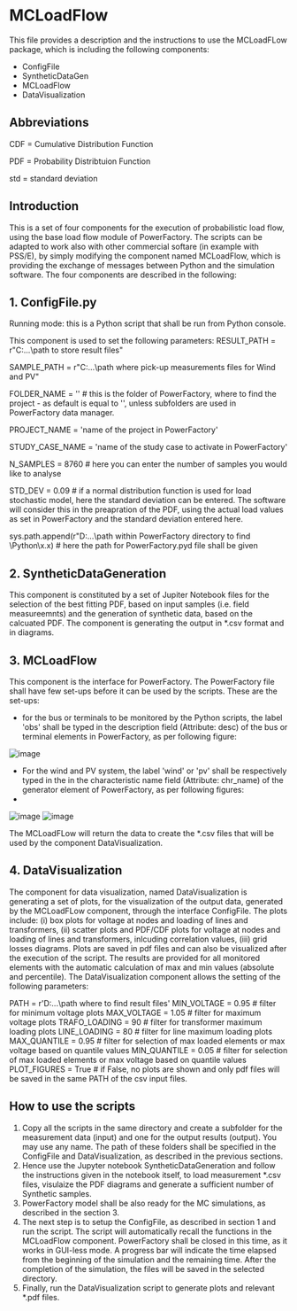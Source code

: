 # MCLoadFlow
This file provides a description and the instructions to use the MCLoadFLow package, which is including the following components:
- ConfigFile
- SyntheticDataGen
- MCLoadFlow
- DataVisualization


## Abbreviations
CDF = Cumulative Distribution Function

PDF = Probability Distribtuion Function

std = standard deviation

## Introduction
This is a set of four components for the execution of probabilistic load flow, using the base load flow module of PowerFactory.
The scripts can be adapted to work also with other commercial softare (in example with PSS/E), by simply modifying the component named MCLoadFlow, which is providing the exchange of messages between Python and the simulation software.
The four components are described in the following:

## 1. ConfigFile.py
Running mode: this is a Python script that shall be run from Python console.

This component is used to set the following parameters:
RESULT_PATH = r"C:\...\path to store result files"

SAMPLE_PATH = r"C:\...\path where pick-up measurements files for Wind and PV"

FOLDER_NAME = '' # this is the folder of PowerFactory, where to find the project - as default is equal to '', unless subfolders are used in PowerFactory data manager. 

PROJECT_NAME = 'name of the project in PowerFactory'

STUDY_CASE_NAME = 'name of the study case to activate in PowerFactory'

N_SAMPLES = 8760 # here you can enter the number of samples you would like to analyse

STD_DEV = 0.09 # if a normal distribution function is used for load stochastic model, here the standard deviation can be entered. The software will consider this in the preapration of the PDF, using the actual load values as set in PowerFactory and the standard deviation entered here.

sys.path.append(r"D:\...\path within PowerFactory directory to find \Python\x.x) # here the path for PowerFactory.pyd file shall be given 

## 2. SyntheticDataGeneration
This component is constituted by a set of Jupiter Notebook files for the selection of the best fitting PDF, based on input samples (i.e. field measureemnts) and the generation of synthetic data, based on the calcuated PDF. The component is generating the output in *.csv format and in diagrams.

## 3. MCLoadFlow
This component is the interface for PowerFactory. The PowerFactory file shall have few set-ups before it can be used by the scripts. These are the set-ups:
- for the bus or terminals to be monitored by the Python scripts, the label 'obs' shall be typed in the description field (Attribute: desc) of the bus or terminal elements in PowerFactory, as per following figure:

![image](https://user-images.githubusercontent.com/82202509/117000552-868def80-ace1-11eb-8b33-f540905d3fda.png)

- For the wind and PV system, the label 'wind' or 'pv' shall be respectively typed in the in the characteristic name field (Attribute: chr_name) of the generator element of PowerFactory, as per following figures:
- 
![image](https://user-images.githubusercontent.com/82202509/117001040-29466e00-ace2-11eb-836c-98c0c2a3b489.png)
![image](https://user-images.githubusercontent.com/82202509/117001104-39f6e400-ace2-11eb-8afb-de9a92f42e85.png)

The MCLoadFLow will return the data to create the *.csv files that will be used by the component DataVisualization.

## 4. DataVisualization
The component for data visualization, named DataVisualization is generating a set of plots, for the visualization of the output data, generated by the MCLoadFLow component, through the interface ConfigFile. The plots include: (i) box plots for voltage at nodes and loading of lines and transformers, (ii) scatter plots and PDF/CDF plots for voltage at nodes and loading of lines and transformers, inlcuding correlation values, (iii) grid losses diagrams. Plots are saved in pdf files and can also be visualized after the execution of the script. The results are provided for all monitored elements with the automatic calculation of max and min values (absolute and percentile). The DataVisualization component allows the setting of the following parameters:

PATH = r'D:\...\path where to find result files'
MIN_VOLTAGE = 0.95  # filter for minimum voltage plots
MAX_VOLTAGE = 1.05  # filter for maximum voltage plots 
TRAFO_LOADING = 90 # filter for transformer maximum loading plots
LINE_LOADING = 80 # filter for line maximum loading plots
MAX_QUANTILE = 0.95 # filter for selection of max loaded elements or max voltage based on quantile values
MIN_QUANTILE = 0.05 # filter for selection of max loaded elements or max voltage based on quantile values
PLOT_FIGURES = True # if False, no plots are shown and only pdf files will be saved in the same PATH of the csv input files.

## How to use the scripts
1. Copy all the scripts in the same directory and create a subfolder for the measurement data (input) and one for the output results (output). You may use any name. The path of these folders shall be specified in the ConfigFile and DataVisualization, as described in the previous sections.
2. Hence use the Jupyter notebook SyntheticDataGeneration and follow the instructions given in the notebook itself, to load measurement *.csv files, visulaize the PDF diagrams and generate a sufficient number of Synthetic samples.
3. PowerFactory model shall be also ready for the MC simulations, as described in the section 3. 
4. The next step is to setup the ConfigFile, as described in section 1 and run the script. The script will automatically recall the functions in the MCLoadFlow component. PowerFactory shall be closed in this time, as it works in GUI-less mode. A progress bar will indicate the time elapsed from the beginning of the simulation and the remaining time. After the completion of the simulation, the files will be saved in the selected directory.
5. Finally, run the DataVisualization script to generate plots and relevant *.pdf files.

